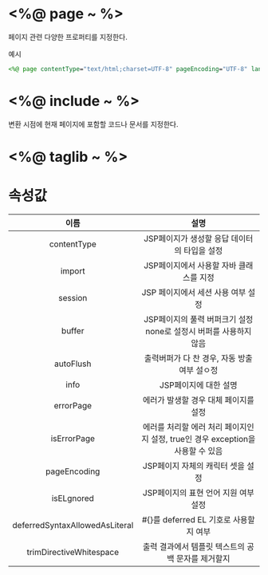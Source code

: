 # <%@ page ~ %>

페이지 관련 다양한 프로퍼티를 지정한다.

예시
``` jsp
<%@ page contentType="text/html;charset=UTF-8" pageEncoding="UTF-8" language="java" %>
```

# <%@ include ~ %>
변환 시점에 현재 페이지에 포함할 코드나 문서를 지정한다.

# <%@ taglib ~ %>


# 속성값
| 이름 	| 설명 	|
|:---:	|:---:	|
| contentType 	| JSP페이지가 생성할 응답 데이터의 타입을 설정 	|
| import 	| JSP페이지에서 사용할 자바 클래스를 지정 	|
| session 	| JSP 페이지에서 세션 사용 여부 설정 	|
| buffer 	| JSP페이지의 풀력 버퍼크기 설정 none로 설정시 버퍼를 사용하지 않음 	|
| autoFlush 	| 출력버퍼가 다 찬 경우, 자동 방출 여부 설ㅇ정 	|
| info 	| JSP페이지에 대한 설명 	|
| errorPage 	| 에러가 발생할 경우 대체 페이지를 설정 	|
| isErrorPage 	| 에러를 처리할 에러 처리 페이지인지 설정, true인 경우 exception을 사용할 수 있음 	|
| pageEncoding 	| JSP페이지 자체의 캐릭터 셋을 설정 	|
| isELgnored 	| JSP페이지의 표현 언어 지원 여부 설정 	|
| deferredSyntaxAllowedAsLiteral 	| #{}를 deferred EL 기호로 사용할지 여부 	|
| trimDirectiveWhitespace 	| 출력 결과에서 템플릿 텍스트의 공백 문자를 제거할지  	|